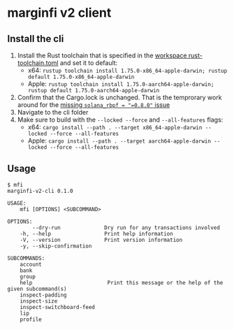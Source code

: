 # marginfi v2 client

## Install the cli

1. Install the Rust toolchain that is specified in the [workspace rust-toolchain.toml](../../../rust-toolchain.toml) and set it to default:
   * x64: `rustup toolchain install 1.75.0-x86_64-apple-darwin; rustup default 1.75.0-x86_64-apple-darwin`
   * Apple: `rustup toolchain install 1.75.0-aarch64-apple-darwin; rustup default 1.75.0-aarch64-apple-darwin`
1. Confirm that the Cargo.lock is unchanged. That is the temprorary work around for the [missing `solana_rbpf = "=0.8.0"` issue](https://github.com/mrgnlabs/marginfi-v2/issues/262)
1. Navigate to the cli folder
1. Make sure to build with the `--locked --force` and `--all-features` flags:
   * x64: `cargo install --path . --target x86_64-apple-darwin --locked --force --all-features`
   * Apple: `cargo install --path . --target aarch64-apple-darwin --locked --force --all-features`

## Usage

```
$ mfi
marginfi-v2-cli 0.1.0

USAGE:
    mfi [OPTIONS] <SUBCOMMAND>

OPTIONS:
        --dry-run              Dry run for any transactions involved
    -h, --help                 Print help information
    -V, --version              Print version information
    -y, --skip-confirmation

SUBCOMMANDS:
    account
    bank
    group
    help                        Print this message or the help of the given subcommand(s)
    inspect-padding
    inspect-size
    inspect-switchboard-feed
    lip
    profile
```
